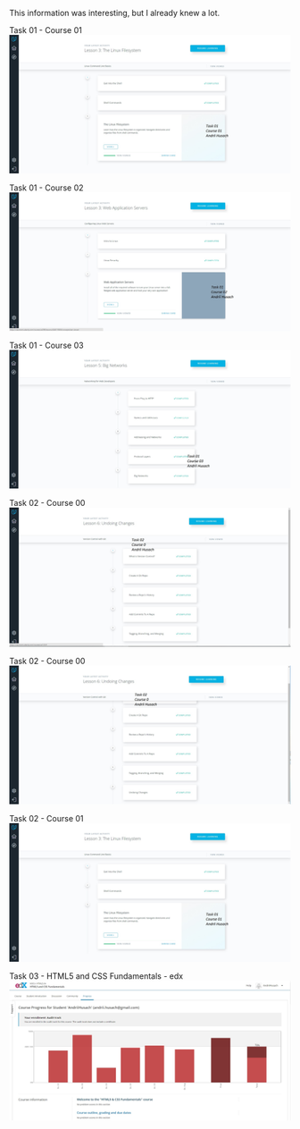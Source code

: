 This information was interesting, but I already knew a lot.

Task 01 - Course 01
![Screenshot](task_01/course_01.jpg)

Task 01 - Course 02
![Screenshot](task_01/course_02.jpg)

Task 01 - Course 03
![Screenshot](task_01/course_03.jpg)

Task 02 - Course 00
![Screenshot](task_02/course_0_1.jpg)

Task 02 - Course 00
![Screenshot](task_02/course_0_2.jpg)

Task 02 - Course 01
![Screenshot](task_01/course_01.jpg)

Task 03 - HTML5 and CSS Fundamentals - edx
![Screenshot](task_03/edx.jpg)
